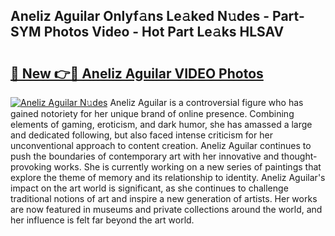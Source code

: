 ## Aneliz Aguilar Onlyf𝚊ns Le𝚊ked N𝚞des - Part-SYM Photos Video - Hot Part Le𝚊ks HLSAV

# <h2><a href="http://ab35653.deff.icu/?id=Aneliz+Aguilar">🔗 New 👉🔴 Aneliz Aguilar VIDEO Photos</a></h2>

[![Aneliz Aguilar N𝚞des](https://i.imgur.com/rIISA9y.gif)](http://ab35653.deff.icu/?id=Aneliz+Aguilar)
Aneliz Aguilar is a controversial figure who has gained notoriety for her unique brand of online presence. Combining elements of gaming, eroticism, and dark humor, she has amassed a large and dedicated following, but also faced intense criticism for her unconventional approach to content creation. Aneliz Aguilar continues to push the boundaries of contemporary art with her innovative and thought-provoking works. She is currently working on a new series of paintings that explore the theme of memory and its relationship to identity. Aneliz Aguilar's impact on the art world is significant, as she continues to challenge traditional notions of art and inspire a new generation of artists. Her works are now featured in museums and private collections around the world, and her influence is felt far beyond the art world.
